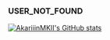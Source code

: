 ### USER_NOT_FOUND

[![AkariiinMKII's GitHub stats](https://github-readme-stats.vercel.app/api?username=AkariiinMKII&show_icons=true&theme=github_dark)](https://github.com/AkariiinMKII)
